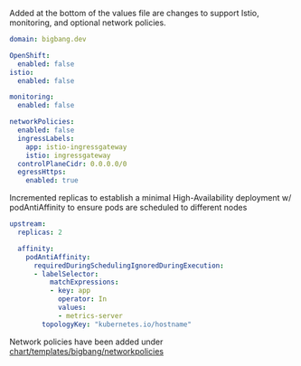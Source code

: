 Added at the bottom of the values file are changes to support Istio, monitoring, and optional network policies.

```yaml
domain: bigbang.dev

OpenShift:
  enabled: false
istio:
  enabled: false

monitoring:
  enabled: false

networkPolicies:
  enabled: false
  ingressLabels: 
    app: istio-ingressgateway
    istio: ingressgateway
  controlPlaneCidr: 0.0.0.0/0
  egressHttps:
    enabled: true
```

Incremented replicas to establish a minimal High-Availability deployment w/ podAntiAffinity to ensure pods are scheduled to different nodes

```yaml
upstream:
  replicas: 2

  affinity:
    podAntiAffinity:
      requiredDuringSchedulingIgnoredDuringExecution:
      - labelSelector:
          matchExpressions:
          - key: app
            operator: In
            values:
            - metrics-server
        topologyKey: "kubernetes.io/hostname"
```

Network policies have been added under [chart/templates/bigbang/networkpolicies](../chart/templates/bigbang/networkpolicies/)